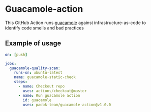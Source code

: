 # Guacamole-action

This GitHub Action runs [guacamole](https://github.com/padok-team/guacamole) against infrastructure-as-code to identify code smells and bad practices

## Example of usage

```yaml
on: [push]

jobs:
  guacamole-quality-scan:
    runs-on: ubuntu-latest
    name: guacamole-static-check
    steps:
      - name: Checkout repo
        uses: actions/checkout@master
      - name: Run guacamole action
        id: guacamole
        uses: padok-team/guacamole-action@v1.0.0
```
